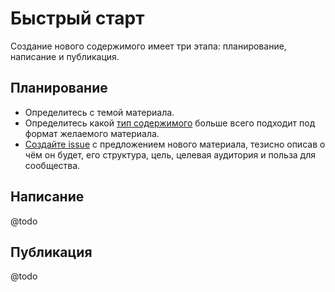 # Быстрый старт

Создание нового содержимого имеет три этапа: планирование, написание и публикация.

## Планирование

* Определитесь с темой материала.
* Определитесь какой [тип содержимого](content-types.md) больше всего подходит под формат желаемого материала.
* [Создайте issue](https://github.com/Druki-ru/content/issues/new/choose) с предложением нового материала, тезисно описав о чём он будет, его структура, цель, целевая аудитория и польза для сообщества.

## Написание

@todo

## Публикация

@todo